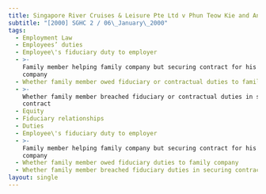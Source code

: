 ```yaml
---
title: Singapore River Cruises & Leisure Pte Ltd v Phun Teow Kie and Another
subtitle: "[2000] SGHC 2 / 06\_January\_2000"
tags:
  - Employment Law
  - Employees’ duties
  - Employee\'s fiduciary duty to employer
  - >-
    Family member helping family company but securing contract for his own
    company
  - Whether family member owed fiduciary or contractual duties to family company
  - >-
    Whether family member breached fiduciary or contractual duties in securing
    contract
  - Equity
  - Fiduciary relationships
  - Duties
  - Employee\'s fiduciary duty to employer
  - >-
    Family member helping family company but securing contract for his own
    company
  - Whether family member owed fiduciary duties to family company
  - Whether family member breached fiduciary duties in securing contract
layout: single
---
```



